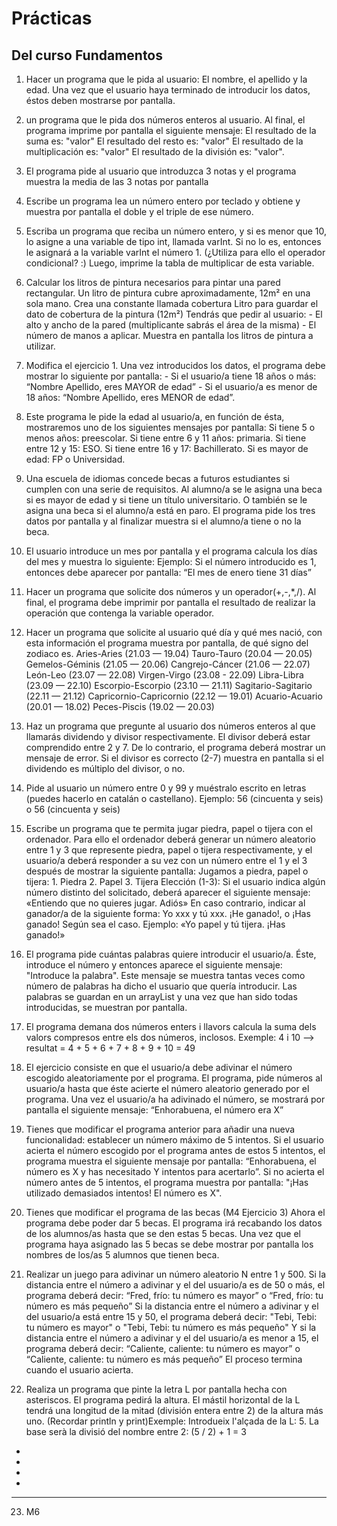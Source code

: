 # Prácticas

## Del curso Fundamentos

1. Hacer un programa que le pida al usuario: El nombre, el apellido y la edad. Una vez que el usuario haya terminado de introducir los datos, éstos deben mostrarse por pantalla.

2. un programa que le pida dos números enteros al usuario. Al final, el programa imprime por pantalla el siguiente mensaje: El resultado de la suma es: "valor" El resultado del resto es: "valor" El resultado de la multiplicación es: "valor" El resultado de la división es: "valor".

3. El programa pide al usuario que introduzca 3 notas y el programa muestra la media de las 3 notas por pantalla

4. Escribe un programa lea un número entero por teclado y obtiene y muestra por pantalla el doble y el triple de ese número.

5. Escriba un programa que reciba un número entero, y si es menor que 10, lo asigne a una variable de tipo int, llamada varInt. Si no lo es, entonces le asignará a la variable varInt el número 1. (¿Utiliza para ello el operador condicional? :) Luego, imprime la tabla de multiplicar de esta variable.

6. Calcular los litros de pintura necesarios para pintar una pared rectangular. Un litro de pintura cubre aproximadamente, 12m² en una sola mano. Crea una constante llamada cobertura Litro para guardar el dato de cobertura de la pintura (12m²) Tendrás que pedir al usuario: - El alto y ancho de la pared (multiplicante sabrás el área de la misma) - El número de manos a aplicar. Muestra en pantalla los litros de pintura a utilizar.

7. Modifica el ejercicio 1. Una vez introducidos los datos, el programa debe mostrar lo siguiente por pantalla: - Si el usuario/a tiene 18 años o más: “Nombre Apellido, eres MAYOR de edad”  - Si el usuario/a es menor de 18 años: “Nombre Apellido, eres MENOR de edad”. 

8. Este programa le pide la edad al usuario/a, en función de ésta, mostraremos uno de los siguientes mensajes por pantalla: Si tiene 5 o menos años: preescolar. Si tiene entre 6 y 11 años: primaria. Si tiene entre 12 y 15: ESO. Si tiene entre 16 y 17: Bachillerato. Si es mayor de edad: FP o Universidad.

9. Una escuela de idiomas concede becas a futuros estudiantes si cumplen con una serie de requisitos. Al alumno/a se le asigna una beca si es mayor de edad y si tiene un título universitario. O también se le asigna una beca si el alumno/a está en paro.  El programa pide los tres datos por pantalla y al finalizar muestra si el alumno/a tiene o no la beca.

10. El usuario introduce un mes por pantalla y el programa calcula los días del mes y muestra lo siguiente: Ejemplo: Si el número introducido es 1, entonces debe aparecer por pantalla: “El mes de enero tiene 31 días”

11. Hacer un programa que solicite dos números y un operador(+,-,*,/). Al final, el programa debe imprimir por pantalla el resultado de realizar la operación que contenga la variable operador.

12. Hacer un programa que solicite al usuario qué día y qué mes nació, con esta información el programa muestra por pantalla, de qué signo del zodiaco es. Aries-Aries (21.03 — 19.04) Tauro-Tauro (20.04 — 20.05) Gemelos-Géminis (21.05 — 20.06) Cangrejo-Cáncer (21.06 — 22.07) León-Leo (23.07 — 22.08) Virgen-Virgo (23.08 - 22.09) Libra-Libra (23.09 — 22.10) Escorpio-Escorpio (23.10 — 21.11) Sagitario-Sagitario (22.11 — 21.12) Capricornio-Capricornio (22.12 — 19.01) Acuario-Acuario (20.01 — 18.02) Peces-Piscis (19.02 — 20.03)

13. Haz un programa que pregunte al usuario dos números enteros al que llamarás dividendo y divisor respectivamente. El divisor deberá estar comprendido entre 2 y 7. De lo contrario, el programa deberá mostrar un mensaje de error. Si el divisor es correcto (2-7) muestra en pantalla si el dividendo es múltiplo del divisor, o no.

14. Pide al usuario un número entre 0 y 99 y muéstralo escrito en letras (puedes hacerlo en catalán o castellano). Ejemplo: 56 (cincuenta y seis) o 56 (cincuenta y seis)

15. Escribe un programa que te permita jugar piedra, papel o tijera con el ordenador. Para ello el ordenador deberá generar un número aleatorio entre 1 y 3 que represente piedra, papel o tijera respectivamente, y el usuario/a deberá responder a su vez con un número entre el 1 y el 3 después de mostrar la siguiente pantalla: Jugamos a piedra, papel o tijera: 1. Piedra 2. Papel 3. Tijera Elección (1-3): Si el usuario indica algún número distinto del solicitado, deberá aparecer el siguiente mensaje: «Entiendo que no quieres jugar. Adiós» En caso contrario, indicar al ganador/a de la siguiente forma: Yo xxx y tú xxx. ¡He ganado!, o ¡Has ganado! Según sea el caso. Ejemplo: «Yo papel y tú tijera. ¡Has ganado!»

16. El programa pide cuántas palabras quiere introducir el usuario/a. Éste, introduce el número y entonces aparece el siguiente mensaje: "Introduce la palabra". Este mensaje se muestra tantas veces como número de palabras ha dicho el usuario que quería introducir. Las palabras se guardan en un arrayList y una vez que han sido todas introducidas, se muestran por pantalla.

17. El programa demana dos números enters i llavors calcula la suma dels valors compresos entre els dos números, inclosos. Exemple: 4 i 10  --> resultat = 4 + 5 + 6 + 7 + 8 + 9 + 10 = 49

18. El ejercicio consiste en que el usuario/a debe adivinar el número escogido aleatoriamente por el programa. El programa, pide números al usuario/a hasta que éste acierte el número aleatorio generado por el programa. Una vez el usuario/a ha adivinado el número, se mostrará por pantalla el siguiente mensaje: “Enhorabuena, el número era X”

19. Tienes que modificar el programa anterior para añadir una nueva funcionalidad: establecer un número máximo de 5 intentos. Si el usuario acierta el número escogido por el programa antes de estos 5 intentos, el programa muestra el siguiente mensaje por pantalla: “Enhorabuena, el número es X y has necesitado Y intentos para acertarlo”. Si no acierta el número antes de 5 intentos, el programa muestra por pantalla: "¡Has utilizado demasiados intentos! El número es X".

20. Tienes que modificar el programa de las becas (M4 Ejercicio 3) Ahora el programa debe poder dar 5 becas. El programa irá recabando los datos de los alumnos/as hasta que se den estas 5 becas. Una vez que el programa haya asignado las 5 becas se debe mostrar por pantalla los nombres de los/as 5 alumnos que tienen beca.

21. Realizar un juego para adivinar un número aleatorio N entre 1 y 500. Si la distancia entre el número a adivinar y el del usuario/a es de 50 o más, el programa deberá decir: “Fred, frío: tu número es mayor” o “Fred, frío: tu número es más pequeño” Si la distancia entre el número a adivinar y el del usuario/a está entre 15 y 50, el programa deberá decir: "Tebi, Tebi: tu número es mayor" o "Tebi, Tebi: tu número es más pequeño"  Y si la distancia entre el número a adivinar y el del usuario/a es menor a 15, el programa deberá decir: “Caliente, caliente: tu número es mayor” o “Caliente, caliente: tu número es más pequeño” El proceso termina cuando el usuario acierta.

22. Realiza un programa que pinte la letra L por pantalla hecha con asteriscos. El programa pedirá la altura. El mástil horizontal de la L tendrá una longitud de la mitad (división entera entre 2) de la altura más uno. (Recordar println y print)Exemple: Introdueix l'alçada de la L: 5. La base serà la divisió del nombre entre 2: (5 / 2) + 1 = 3
*
*
*
*
* * *

23. M6